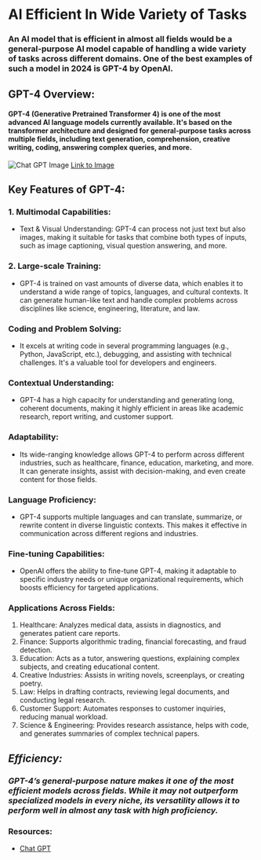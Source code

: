 # AI Efficient In Wide Variety of Tasks
### An AI model that is efficient in almost all fields would be a general-purpose AI model capable of handling a wide variety of tasks across different domains. One of the best examples of such a model in 2024 is GPT-4 by OpenAI.
## GPT-4 Overview:
#### GPT-4 (Generative Pretrained Transformer 4) is one of the most advanced AI language models currently available. It's based on the transformer architecture and designed for general-purpose tasks across multiple fields, including text generation, comprehension, creative writing, coding, answering complex queries, and more.
![Chat GPT Image](ChatGPT.webp)
[Link to Image](https://cdn.prod.website-files.com/6344c9cef89d6f2270a38908/64148ed756708f9b82464c96_image-of-hand-holding-an-ai-face-looking-at-the-words-chatgpt-openai-p-800.webp)
## Key Features of GPT-4:
### 1. Multimodal Capabilities:
* Text & Visual Understanding: GPT-4 can process not just text but also images, making it suitable for tasks that combine both types of inputs, such as image captioning, visual question answering, and more.
### 2. Large-scale Training:
* GPT-4 is trained on vast amounts of diverse data, which enables it to understand a wide range of topics, languages, and cultural contexts. It can generate human-like text and handle complex problems across disciplines like science, engineering, literature, and law.
### Coding and Problem Solving:

* It excels at writing code in several programming languages (e.g., Python, JavaScript, etc.), debugging, and assisting with technical challenges. It's a valuable tool for developers and engineers.
### Contextual Understanding:

* GPT-4 has a high capacity for understanding and generating long, coherent documents, making it highly efficient in areas like academic research, report writing, and customer support.
### Adaptability:

* Its wide-ranging knowledge allows GPT-4 to perform across different industries, such as healthcare, finance, education, marketing, and more. It can generate insights, assist with decision-making, and even create content for those fields.
### Language Proficiency:

* GPT-4 supports multiple languages and can translate, summarize, or rewrite content in diverse linguistic contexts. This makes it effective in communication across different regions and industries.
### Fine-tuning Capabilities:

* OpenAI offers the ability to fine-tune GPT-4, making it adaptable to specific industry needs or unique organizational requirements, which boosts efficiency for targeted applications.
### Applications Across Fields:
1. Healthcare: Analyzes medical data, assists in diagnostics, and generates patient care reports.
2. Finance: Supports algorithmic trading, financial forecasting, and fraud detection.
3. Education: Acts as a tutor, answering questions, explaining complex subjects, and creating educational content.
4. Creative Industries: Assists in writing novels, screenplays, or creating poetry.
5. Law: Helps in drafting contracts, reviewing legal documents, and conducting legal research.
6. Customer Support: Automates responses to customer inquiries, reducing manual workload.
7. Science & Engineering: Provides research assistance, helps with code, and generates summaries of complex technical papers.
## _Efficiency:_
### _GPT-4’s general-purpose nature makes it one of the most efficient models across fields. While it may not outperform specialized models in every niche, its versatility allows it to perform well in almost any task with high proficiency._

### Resources:
* [Chat GPT](https://chatgpt.com/)